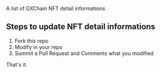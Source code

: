 A list of GXChain NFT detail informations

## Steps to update NFT detail informations

1. Fork this repo
2. Modify in your repo
3. Summit a Pull Request and Comments what you modified

That's it.